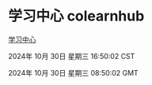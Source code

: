 # 学习中心 colearnhub
[学习中心](http://219.139.197.74:56308/colearnhub/)

2024年 10月 30日 星期三 16:50:02 CST

2024年 10月 30日 星期三 08:50:02 GMT
